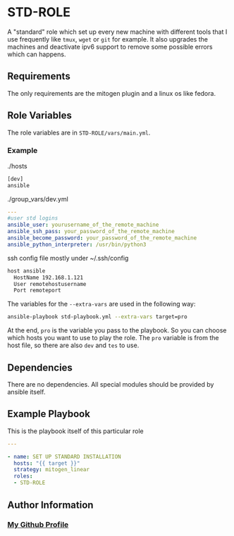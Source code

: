 # STD-ROLE

A "standard" role which set up every new machine with different tools that I use frequently like `tmux`, `wget` or `git` for example.
It also upgrades the machines and deactivate ipv6 support to remove some possible errors which can happens.

## Requirements

The only requirements are the mitogen plugin and a linux os like fedora.

## Role Variables

The role variables are in `STD-ROLE/vars/main.yml`.

### Example

./hosts

```bash
[dev]
ansible
```

./group_vars/dev.yml

```yml
---
#user std logins
ansible_user: yourusername_of_the_remote_machine
ansible_ssh_pass: your_password_of_the_remote_machine
ansible_become_password: your_password_of_the_remote_machine
ansible_python_interpreter: /usr/bin/python3
```

ssh config file mostly under ~/.ssh/config

```bash
host ansible
  HostName 192.168.1.121
  User remotehostusername
  Port remoteport
```

The variables for the `--extra-vars` are used in the following way:

```bash
ansible-playbook std-playbook.yml --extra-vars target=pro
```

At the end, `pro` is the variable you pass to the playbook. So you can choose which hosts you want to use to play the role.
The `pro` variable is from the host file, so there are also `dev` and `tes` to use.

## Dependencies

There are no dependencies. All special modules should be provided by ansible itself.

## Example Playbook

This is the playbook itself of this particular role

```yml
---

- name: SET UP STANDARD INSTALLATION
  hosts: "{{ target }}"
  strategy: mitogen_linear
  roles:
  - STD-ROLE
```

## Author Information

### [My Github Profile](https://github.com/lxwulf)
